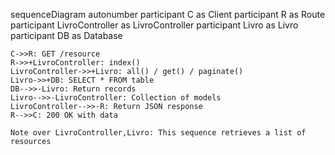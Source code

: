 sequenceDiagram
    autonumber
    participant C as Client
    participant R as Route
    participant LivroController as LivroController
    participant Livro as Livro
    participant DB as Database
    
    C->>R: GET /resource
    R->>+LivroController: index()
    LivroController->>+Livro: all() / get() / paginate()
    Livro->>+DB: SELECT * FROM table
    DB-->>-Livro: Return records
    Livro-->>-LivroController: Collection of models
    LivroController-->>-R: Return JSON response
    R-->>C: 200 OK with data
    
    Note over LivroController,Livro: This sequence retrieves a list of resources
  